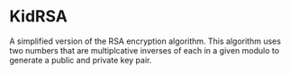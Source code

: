 # KidRSA

A simplified version of the RSA encryption algorithm. This algorithm uses two numbers that are multiplcative inverses of each in a given modulo to generate a public and private key pair. 